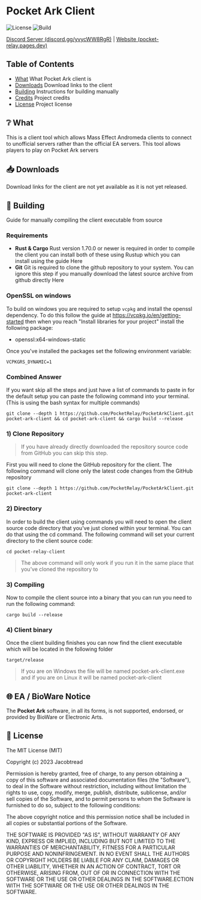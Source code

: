 
# Pocket Ark Client

![License](https://img.shields.io/github/license/PocketRelay/PocketArkClient?style=for-the-badge)
![Build](https://img.shields.io/github/actions/workflow/status/PocketRelay/PocketArkClient/build.yml?style=for-the-badge)

[Discord Server (discord.gg/yvycWW8RgR)](https://discord.gg/yvycWW8RgR) | [Website (pocket-relay.pages.dev)](https://pocket-relay.pages.dev/)


## Table of Contents

- [What](#❔-what) What Pocket Ark client is
- [Downloads](#📥-downloads) Download links to the client
- [Building](#🚀-building) Instructions for building manually
- [Credits](#🔌-credits) Project credits
- [License](#🧾-license) Project license

## ❔ What

This is a client tool which allows Mass Effect Andromeda clients to connect to unofficial servers rather than the official EA servers. This tool allows players to play on Pocket Ark servers



## 📥 Downloads

Download links for the client are not yet available as it is not yet released.

<!-- Below are some quick download links to download the latest versions, the client tool contains a built in auto-updater so you don't have to return to this website every time a new release is available.

| Variant | Download Link                                                                                                    |
| ------- | ---------------------------------------------------------------------------------------------------------------- |
| Normal  | [Download](https://github.com/PocketRelay/PocketArkClient/releases/latest/download/pocket-ark-client.exe)        |
| Native  | [Download](https://github.com/PocketRelay/PocketArkClient/releases/latest/download/pocket-ark-client-native.exe) |

 -->

## 🚀 Building

Guide for manually compiling the client executable from source

### Requirements

- **Rust & Cargo** Rust version 1.70.0 or newer is required in order to compile the client you can install both of these using Rustup which you can install using the guide Here
- **Git** Git is required to clone the github repository to your system. You can ignore this step if you manually download the latest source archive from github directly Here

### OpenSSL on windows

To build on windows you are required to setup `vcpkg` and install the openssl dependency. To do this
follow the guide at https://vcpkg.io/en/getting-started then when you reach "Install libraries for your project"
install the following package:
- openssl:x64-windows-static

Once you've installed the packages set the following environment variable:

```env
VCPKGRS_DYNAMIC=1
```

### Combined Answer

If you want skip all the steps and just have a list of commands to paste in for the default setup you can paste the following command into your terminal. (This is using the bash syntax for multiple commands)

```shell
git clone --depth 1 https://github.com/PocketRelay/PocketArkClient.git pocket-ark-client && cd pocket-ark-client && cargo build --release
```

### 1) Clone Repository

> If you have already directly downloaded the repository source code from GitHub you can skip this step.

First you will need to clone the GitHub repository for the client. The following command will clone only the latest code changes from the GitHub repository

```shell
git clone --depth 1 https://github.com/PocketRelay/PocketArkClient.git pocket-ark-client
```

### 2) Directory

In order to build the client using commands you will need to open the client source code directory that you’ve just cloned within your terminal. You can do that using the cd command. The following command will set your current directory to the client source code:


```shell
cd pocket-relay-client
```

> The above command will only work if you run it in the same place that you’ve cloned the repository to

### 3) Compiling

Now to compile the client source into a binary that you can run you need to run the following command:

```shell
cargo build --release
```

### 4) Client binary

Once the client building finishes you can now find the client executable which will be located in the following folder

```
target/release
```

> If you are on Windows the file will be named pocket-ark-client.exe and if you are on Linux it will be named pocket-ark-client



## 🌐 EA / BioWare Notice

The **Pocket Ark** software, in all its forms, is not supported, endorsed, or provided by BioWare or Electronic Arts.

## 🧾 License

The MIT License (MIT)

Copyright (c) 2023 Jacobtread

Permission is hereby granted, free of charge, to any person obtaining a copy
of this software and associated documentation files (the "Software"), to deal
in the Software without restriction, including without limitation the rights
to use, copy, modify, merge, publish, distribute, sublicense, and/or sell
copies of the Software, and to permit persons to whom the Software is
furnished to do so, subject to the following conditions:

The above copyright notice and this permission notice shall be included in all
copies or substantial portions of the Software.

THE SOFTWARE IS PROVIDED "AS IS", WITHOUT WARRANTY OF ANY KIND, EXPRESS OR
IMPLIED, INCLUDING BUT NOT LIMITED TO THE WARRANTIES OF MERCHANTABILITY,
FITNESS FOR A PARTICULAR PURPOSE AND NONINFRINGEMENT. IN NO EVENT SHALL THE
AUTHORS OR COPYRIGHT HOLDERS BE LIABLE FOR ANY CLAIM, DAMAGES OR OTHER
LIABILITY, WHETHER IN AN ACTION OF CONTRACT, TORT OR OTHERWISE, ARISING FROM,
OUT OF OR IN CONNECTION WITH THE SOFTWARE OR THE USE OR OTHER DEALINGS IN THE
SOFTWARE.ECTION WITH THE SOFTWARE OR THE USE OR OTHER DEALINGS IN THE SOFTWARE.


